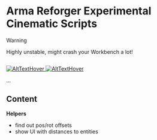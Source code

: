 # Arma Reforger Experimental Cinematic Scripts
> [!WARNING]
> Highly unstable, might crash your Workbench a lot!

<p align="left">
    <img src="" width="0">
</p>

<p align="left">
    <a href="">
        <img src="imageSrc" alt="AltTextHover">
    </a>
    <a href="">
         <img src="imageSrc" alt="AltTextHover">
    </a>
</p>
...

## Content

**Helpers**

- find out pos/rot offsets
- show UI with distances to entities
